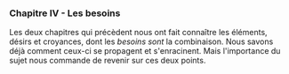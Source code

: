 ### Chapitre IV - Les besoins

Les deux chapitres qui précèdent nous ont fait connaître les éléments, désirs et croyances, dont les _besoins sont_ la combinaison. Nous savons déjà comment ceux-ci se propagent et s'enracinent. Mais l'importance du sujet nous commande de revenir sur ces deux points.
